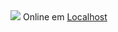 <img src="https://www.planium.io/wordpress/wp-content/uploads/2018/11/logo-Planium-05.svg">
Online em <a href="http://191.37.120.186:8000/">Localhost</a>
